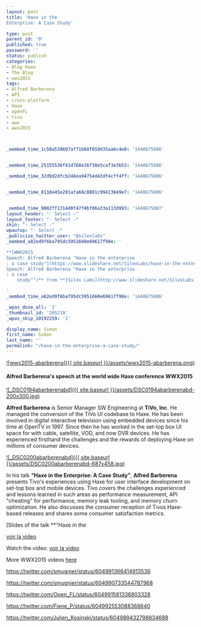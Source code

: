 ```yaml
---
layout: post
title: 'Haxe in the
Enterprise: A Case Study'

type: post
parent_id: '0'
published: true
password: ''
status: publish
categories:
- Blog Haxe
- The Blog
- wwx2015
tags:
- Alfred Barberena
- API
- cross-platform
- Haxe
- openFL
- tivo
- wwx
- wwx2015



_oembed_time_1c50a538697af71b68f059d35aa6c4e0: '1440675086'


_oembed_time_25155536f41d768e36f30e5caf3e3b53: '1440675086'

_oembed_time_32d9d2dfcb246ea94754d43df4cff4ff: '1440675086'


_oembed_time_0118e45e201afa68c8891c99413849e7: '1440675086'


_oembed_time_9082ff1314d0f47f4bf06a33a113d993: '1440675087'
layout_header: "- Select -"
layout_footer: "- Select -"
skin: "- Select -"
wpautop: "- Select -"
_publicize_twitter_user: "@silexlabs"
_oembed_a82ed9f6ba795dc5951660e69617f98e: '

**[WWX2015
Speech: Alfred Barberena "Haxe in the enterprise
: a case study"](https://www.slideshare.net/SilexLabs/haxe-in-the-enterprise-a-case-study "WWX2015
Speech: Alfred Barberena "Haxe in the enterprise
: a case
    study"")** from **[Silex Labs](http://www.slideshare.net/SilexLabs)**

'
_oembed_time_a82ed9f6ba795dc5951660e69617f98e: '1440675086'

_wpas_done_all: '1'
_thumbnail_id: '205219'
_wpas_skip_10192259: '1'

display_name: Simon
first_name: Simon
last_name: ''
permalink: "/haxe-in-the-enterprise-a-case-study/"
---
```


[![wwx2015-abarberena]({{ site.baseurl }}/assets/wwx2015-abarberena.png)](https://www.silexlabs.org/wp-content/uploads/2015/07/wwx2015-abarberena.png)

#### Alfred Barberena's speech at the world wide Haxe conference WWX2015

[![_DSC0194abarberenabd]({{ site.baseurl }}/assets/DSC0194abarberenabd-200x300.jpg)](https://www.silexlabs.org/wp-content/uploads/2015/07/DSC0194abarberenabd.jpg)

**Alfred Barberena** is Senior Manager SW Engineering at **TiVo, Inc**. He managed the conversion of the TiVo UI codebase to Haxe. He has been involved in digital interactive television using embedded devices since his time at OpenTV in 1997. Since then he has worked in the set-top box UI space for with cable, satellite, VOD, and now DVR devices. He has experienced firsthand the challenges and the rewards of deploying Haxe on millions of consumer devices.

[![_DSC0200abarberenabd]({{ site.baseurl }}/assets/DSC0200abarberenabd-687x458.jpg)](https://www.silexlabs.org/wp-content/uploads/2015/07/DSC0200abarberenabd.jpg)

In his talk **“Haxe in the
Enterprise: A Case Study”**, **Alfred Barberena** presents Tivo's experiences using Haxe for user interface development on set-top box and mobile devices. Tivo covers the challenges experienced and lessons learned in such areas as performance measurement, API "cheating" for performance, memory leak tooling, and memory churn optimization. He also discusses the consumer reception of Tivos Haxe-based releases and shares some consumer satisfaction metrics.

[Slides of the talk **“Haxe in the


[voir la video](http://www.slideshare.net/SilexLabs/haxe-in-the-enterprise-a-case-study)


Watch the
video: 
[voir la video](https://youtu.be/o-KV5PlhvBk)


More WWX2015 videos [here](https://www.silexlabs.org/wrapping-up-wwx2015/)

https://twitter.com/smugnier/status/604991366414913536

https://twitter.com/smugnier/status/604990733544787968

https://twitter.com/Open_FL/status/604991561336803328

https://twitter.com/Fiene_P/status/604992553088368640

https://twitter.com/Julien_Kosinski/status/604989432798834688
